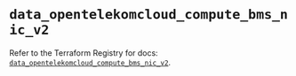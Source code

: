 # `data_opentelekomcloud_compute_bms_nic_v2`

Refer to the Terraform Registry for docs: [`data_opentelekomcloud_compute_bms_nic_v2`](https://registry.terraform.io/providers/opentelekomcloud/opentelekomcloud/1.36.12/docs/data-sources/compute_bms_nic_v2).
